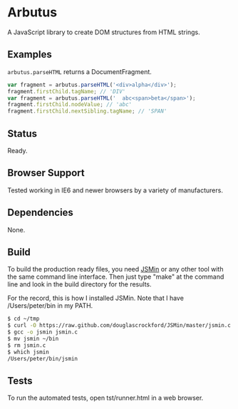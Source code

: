 Arbutus
=====

A JavaScript library to create DOM structures from HTML strings.


Examples
--------

```arbutus.parseHTML``` returns a DocumentFragment.

```javascript
var fragment = arbutus.parseHTML('<div>alpha</div>');
fragment.firstChild.tagName; // 'DIV'
var fragment = arbutus.parseHTML('  abc<span>beta</span>');
fragment.firstChild.nodeValue; // 'abc'
fragment.firstChild.nextSibling.tagName; // 'SPAN'
```


Status
------

Ready.


Browser Support
---------------

Tested working in IE6 and newer browsers by a variety of manufacturers.


Dependencies
------------

None.


Build
-----

To build the production ready files, you need [JSMin](http://www.crockford.com/javascript/jsmin.html) or any other tool with the same command line interface. Then just type "make" at the command line and look in the build directory for the results.

For the record, this is how I installed JSMin. Note that I have /Users/peter/bin in my PATH.

```sh
$ cd ~/tmp
$ curl -O https://raw.github.com/douglascrockford/JSMin/master/jsmin.c
$ gcc -o jsmin jsmin.c
$ mv jsmin ~/bin
$ rm jsmin.c
$ which jsmin
/Users/peter/bin/jsmin
```


Tests
-----

To run the automated tests, open tst/runner.html in a web browser.
